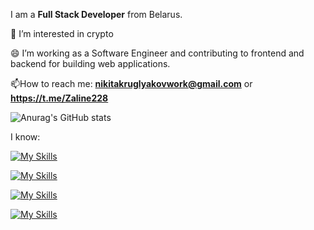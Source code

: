 I am a **Full Stack Developer** from Belarus.

👀 I’m interested in crypto

😄 I’m working as a Software Engineer and contributing to frontend and backend for building web applications.

📫How to reach me: **nikitakruglyakovwork@gmail.com** or **https://t.me/Zaline228**



![Anurag's GitHub stats](https://github-readme-stats.vercel.app/api?username=KruglyakovNikita&show_icons=true&theme=radical&show_icons=true&count_private=true)

I know:

[![My Skills](https://skillicons.dev/icons?i=js,ts,solidity,python)](https://skillicons.dev)

[![My Skills](https://skillicons.dev/icons?i=react,nextjs,redux,html,css,materialui,tailwind)](https://skillicons.dev)

[![My Skills](https://skillicons.dev/icons?i=nodejs,express,nestjs,rabbitmq)](https://skillicons.dev)

[![My Skills](https://skillicons.dev/icons?i=postgres,mysql,mongodb)](https://skillicons.dev)


<!---
KruglyakovNikita/KruglyakovNikita is a ✨ special ✨ repository because its `README.md` (this file) appears on your GitHub profile.
You can click the Preview link to take a look at your changes.
--->
